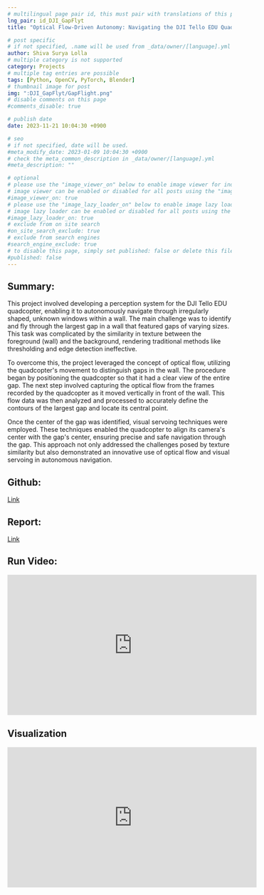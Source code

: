 ```yaml
---
# multilingual page pair id, this must pair with translations of this page. (This name must be unique)
lng_pair: id_DJI_GapFlyt
title: "Optical Flow-Driven Autonomy: Navigating the DJI Tello EDU Quadcopter Through Irregular Gaps"

# post specific
# if not specified, .name will be used from _data/owner/[language].yml
author: Shiva Surya Lolla
# multiple category is not supported
category: Projects
# multiple tag entries are possible
tags: [Python, OpenCV, PyTorch, Blender]
# thumbnail image for post
img: ":DJI_GapFlyt/GapFlight.png"
# disable comments on this page
#comments_disable: true

# publish date
date: 2023-11-21 10:04:30 +0900

# seo
# if not specified, date will be used.
#meta_modify_date: 2023-01-09 10:04:30 +0900
# check the meta_common_description in _data/owner/[language].yml
#meta_description: ""

# optional
# please use the "image_viewer_on" below to enable image viewer for individual pages or posts (_posts/ or [language]/_posts folders).
# image viewer can be enabled or disabled for all posts using the "image_viewer_posts: true" setting in _data/conf/main.yml.
#image_viewer_on: true
# please use the "image_lazy_loader_on" below to enable image lazy loader for individual pages or posts (_posts/ or [language]/_posts folders).
# image lazy loader can be enabled or disabled for all posts using the "image_lazy_loader_posts: true" setting in _data/conf/main.yml.
#image_lazy_loader_on: true
# exclude from on site search
#on_site_search_exclude: true
# exclude from search engines
#search_engine_exclude: true
# to disable this page, simply set published: false or delete this file
#published: false
---
```

## **Summary:**
This project involved developing a perception system for the DJI Tello EDU quadcopter, enabling it to autonomously navigate through irregularly shaped, unknown windows within a wall. The main challenge was to identify and fly through the largest gap in a wall that featured gaps of varying sizes. This task was complicated by the similarity in texture between the foreground (wall) and the background, rendering traditional methods like thresholding and edge detection ineffective.

To overcome this, the project leveraged the concept of optical flow, utilizing the quadcopter's movement to distinguish gaps in the wall. The procedure began by positioning the quadcopter so that it had a clear view of the entire gap. The next step involved capturing the optical flow from the frames recorded by the quadcopter as it moved vertically in front of the wall. This flow data was then analyzed and processed to accurately define the contours of the largest gap and locate its central point.

Once the center of the gap was identified, visual servoing techniques were employed. These techniques enabled the quadcopter to align its camera's center with the gap's center, ensuring precise and safe navigation through the gap. This approach not only addressed the challenges posed by texture similarity but also demonstrated an innovative use of optical flow and visual servoing in autonomous navigation.

## **Github:**
[Link](https://github.com/Chaitanya-01/P4-navigating-the-unknown)

## **Report:**
[Link](https://drive.google.com/file/d/1oLerZucIXcNuciHgMpFx9Pgg9y2poERI/view?usp=sharing)

## **Run Video:**
<iframe width="560" height="315" src="https://www.youtube.com/embed/wt_jdC7YsPk?si=b7pHOx09WoFf63R4" title="YouTube video player" frameborder="0" allow="accelerometer; autoplay; clipboard-write; encrypted-media; gyroscope; picture-in-picture; web-share" allowfullscreen></iframe>

## **Visualization**
<iframe width="560" height="315" src="https://www.youtube.com/embed/kCroe-EPg3U?si=ik6Pp3moPOJQvGcd" title="YouTube video player" frameborder="0" allow="accelerometer; autoplay; clipboard-write; encrypted-media; gyroscope; picture-in-picture; web-share" allowfullscreen></iframe>




